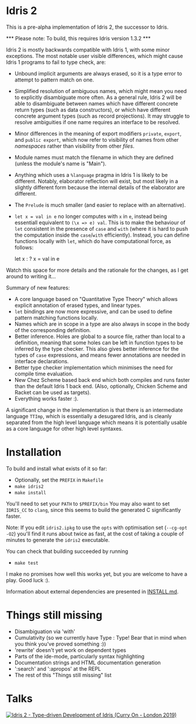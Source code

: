 Idris 2
=======

This is a pre-alpha implementation of Idris 2, the successor to Idris.

*** Please note: To build, this requires Idris version 1.3.2 ***

Idris 2 is mostly backwards compatible with Idris 1, with some minor
exceptions. The most notable user visible differences, which might cause Idris
1 programs to fail to type check, are:

+ Unbound implicit arguments are always erased, so it is a type error to
  attempt to pattern match on one.
+ Simplified resolution of ambiguous names, which might mean you need to
  explicitly disambiguate more often. As a general rule, Idris 2 will be able
  to disambiguate between names which have different concrete return types
  (such as data constructors), or which have different concrete argument
  types (such as record projections). It may struggle to resolve ambiguities
  if one name requires an interface to be resolved.
+ Minor differences in the meaning of export modifiers `private`, `export`,
  and `public export`, which now refer to visibility of names from other
  *namespaces* rather than visibility from other *files*.
+ Module names must match the filename in which they are defined (unless
  the module's name is "Main").
+ Anything which uses a `%language` pragma in Idris 1 is likely to be different.
  Notably, elaborator reflection will exist, but most likely in a slightly
  different form because the internal details of the elaborator are different.
+ The `Prelude` is much smaller (and easier to replace with an alternative).
+ `let x = val in e` no longer computes with `x` in `e`, instead being
  essentiall equivalent to `(\x => e) val`. This is to make the
  behaviour of `let` consistent in the presence of `case` and `with` (where
  it is hard to push the computation inside the `case`/`with` efficiently).
  Instead, you can define functions locally with `let`, which do have
  computational force, as follows:

    let x : ?
        x = val in
        e

Watch this space for more details and the rationale for the changes, as I
get around to writing it...

Summary of new features:

+ A core language based on "Quantitative Type Theory" which allows explicit
  annotation of erased types, and linear types.
+ `let` bindings are now more expressive, and can be used to define pattern
  matching functions locally.
+ Names which are in scope in a type are also always in scope in the body of
  the corresponding definition.
+ Better inference. Holes are global to a source file, rather than local to
  a definition, meaning that some holes can be left in function types to be
  inferred by the type checker. This also gives better inference for the types
  of `case` expressions, and means fewer annotations are needed in interface
  declarations.
+ Better type checker implementation which minimises the need for compile
  time evaluation.
+ New Chez Scheme based back end which both compiles and runs faster than the
  default Idris 1 back end. (Also, optionally, Chicken Scheme and Racket can
  be used as targets).
+ Everything works faster :).

A significant change in the implementation is that there is an intermediate
language `TTImp`, which is essentially a desugared Idris, and is cleanly
separated from the high level language which means it is potentially usable
as a core language for other high level syntaxes.

Installation
============

To build and install what exists of it so far:

+ Optionally, set the `PREFIX` in `Makefile`
+ `make idris2`
+ `make install`

You'll need to set your `PATH` to `$PREFIX/bin`
You may also want to set `IDRIS_CC` to `clang`, since this seems to build
the generated C significantly faster.

Note: If you edit `idris2.ipkg` to use the `opts` with optimisation set
(`--cg-opt -O2`) you'll find it runs about twice as fast, at the cost of
taking a couple of minutes to generate the `idris2` executable.

You can check that building succeeded by running

- `make test`

I make no promises how well this works yet, but you are welcome to have a
play. Good luck :).

Information about external dependencies are presented in [INSTALL.md](INSTALL.md).

Things still missing
====================

+ Disambiguation via 'with'
+ Cumulativity (so we currently have Type : Type! Bear that in mind when you
  think you've proved something :))
+ 'rewrite' doesn't yet work on dependent types
+ Parts of the ide-mode, particularly syntax highlighting
+ Documentation strings and HTML documentation generation
+ ':search' and ':apropos' at the REPL
+ The rest of this "Things still missing" list

Talks
=====

[![Idris 2 - Type-driven Development of Idris (Curry On - London 2019)](https://img.youtube.com/vi/DRq2NgeFcO0/0.jpg)](https://www.youtube.com/watch?v=DRq2NgeFcO0 "Idris 2 - Type-driven Development of Idris (Curry On - London 2019)")
